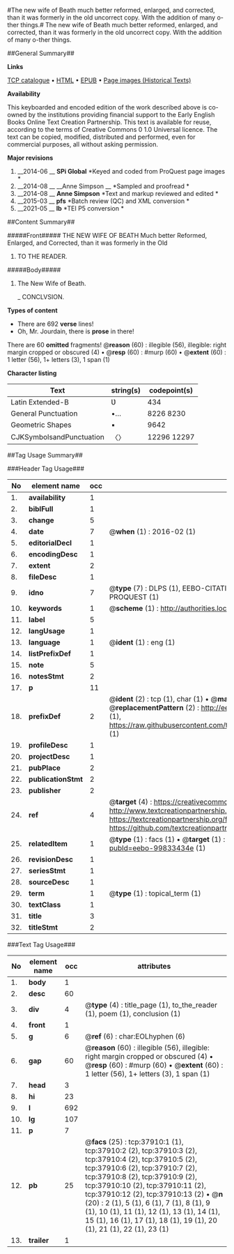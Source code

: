 #The new wife of Beath much better reformed, enlarged, and corrected, than it was formerly in the old uncorrect copy. With the addition of many o-ther things.#
The new wife of Beath much better reformed, enlarged, and corrected, than it was formerly in the old uncorrect copy. With the addition of many o-ther things.

##General Summary##

**Links**

[TCP catalogue](http://www.ota.ox.ac.uk/tcp/)  • 
[HTML](http://tei.it.ox.ac.uk/tcp/Texts-HTML/free/A53/A53006.html)  • 
[EPUB](http://tei.it.ox.ac.uk/tcp/Texts-EPUB/free/A53/A53006.epub) • 
[Page images (Historical Texts)](https://historicaltexts.jisc.ac.uk/eebo-99833434e)

**Availability**

This keyboarded and encoded edition of the work described above is co-owned by the
    institutions providing financial support to the Early English Books Online Text Creation
    Partnership. This text is available for reuse, according to the terms of  Creative Commons 0 1.0 Universal
    licence. The text can be copied, modified, distributed and performed, even for commercial
    purposes, all without asking permission.

**Major revisions**

1. __2014-06 __ __SPi Global__ *Keyed and coded from ProQuest page images *
1. __2014-08 __ __Anne Simpson __ *Sampled and proofread *
1. __2014-08 __ __Anne Simpson__ *Text and markup reviewed and edited *
1. __2015-03 __ __pfs__ *Batch review (QC) and XML conversion *
1. __2021-05 __ __lb__ *TEI P5 conversion *

##Content Summary##

#####Front#####
THE NEW WIFE OF BEATH Much better Reformed, Enlarged, and Corrected, than it was formerly in the Old
1. TO THE READER.

#####Body#####

1. The New Wife of Beath.

    _ CONCLVSION.

**Types of content**

  * There are 692 **verse** lines!
  * Oh, Mr. Jourdain, there is **prose** in there!

There are 60 **omitted** fragments! 
 @__reason__ (60) : illegible (56), illegible: right margin cropped or obscured (4)  •  @__resp__ (60) : #murp (60)  •  @__extent__ (60) : 1 letter (56), 1+ letters (3), 1 span (1)

**Character listing**


|Text|string(s)|codepoint(s)|
|---|---|---|
|Latin Extended-B|Ʋ|434|
|General Punctuation|•…|8226 8230|
|Geometric Shapes|▪|9642|
|CJKSymbolsandPunctuation|〈〉|12296 12297|

##Tag Usage Summary##

###Header Tag Usage###

|No|element name|occ|attributes|
|---|---|---|---|
|1.|__availability__|1||
|2.|__biblFull__|1||
|3.|__change__|5||
|4.|__date__|7| @__when__ (1) : 2016-02 (1)|
|5.|__editorialDecl__|1||
|6.|__encodingDesc__|1||
|7.|__extent__|2||
|8.|__fileDesc__|1||
|9.|__idno__|7| @__type__ (7) : DLPS (1), EEBO-CITATION (1), VID (1), EEBO-PROQUEST (1), STC (2), PROQUEST (1)|
|10.|__keywords__|1| @__scheme__ (1) : http://authorities.loc.gov/ (1)|
|11.|__label__|5||
|12.|__langUsage__|1||
|13.|__language__|1| @__ident__ (1) : eng (1)|
|14.|__listPrefixDef__|1||
|15.|__note__|5||
|16.|__notesStmt__|2||
|17.|__p__|11||
|18.|__prefixDef__|2| @__ident__ (2) : tcp (1), char (1)  •  @__matchPattern__ (2) : ([0-9\-]+):([0-9IVX]+) (1), (.+) (1)  •  @__replacementPattern__ (2) : http://eebo.chadwyck.com/downloadtiff?vid=$1&page=$2 (1), https://raw.githubusercontent.com/textcreationpartnership/Texts/master/tcpchars.xml#$1 (1)|
|19.|__profileDesc__|1||
|20.|__projectDesc__|1||
|21.|__pubPlace__|2||
|22.|__publicationStmt__|2||
|23.|__publisher__|2||
|24.|__ref__|4| @__target__ (4) : https://creativecommons.org/publicdomain/zero/1.0/ (1), http://www.textcreationpartnership.org/docs/. (1), https://textcreationpartnership.org/faq/#faq05 (1), https://github.com/textcreationpartnership (1)|
|25.|__relatedItem__|1| @__type__ (1) : facs (1)  •  @__target__ (1) : https://data.historicaltexts.jisc.ac.uk/view?pubId=eebo-99833434e (1)|
|26.|__revisionDesc__|1||
|27.|__seriesStmt__|1||
|28.|__sourceDesc__|1||
|29.|__term__|1| @__type__ (1) : topical_term (1)|
|30.|__textClass__|1||
|31.|__title__|3||
|32.|__titleStmt__|2||


###Text Tag Usage###

|No|element name|occ|attributes|
|---|---|---|---|
|1.|__body__|1||
|2.|__desc__|60||
|3.|__div__|4| @__type__ (4) : title_page (1), to_the_reader (1), poem (1), conclusion (1)|
|4.|__front__|1||
|5.|__g__|6| @__ref__ (6) : char:EOLhyphen (6)|
|6.|__gap__|60| @__reason__ (60) : illegible (56), illegible: right margin cropped or obscured (4)  •  @__resp__ (60) : #murp (60)  •  @__extent__ (60) : 1 letter (56), 1+ letters (3), 1 span (1)|
|7.|__head__|3||
|8.|__hi__|23||
|9.|__l__|692||
|10.|__lg__|107||
|11.|__p__|7||
|12.|__pb__|25| @__facs__ (25) : tcp:37910:1 (1), tcp:37910:2 (2), tcp:37910:3 (2), tcp:37910:4 (2), tcp:37910:5 (2), tcp:37910:6 (2), tcp:37910:7 (2), tcp:37910:8 (2), tcp:37910:9 (2), tcp:37910:10 (2), tcp:37910:11 (2), tcp:37910:12 (2), tcp:37910:13 (2)  •  @__n__ (20) : 2 (1), 5 (1), 6 (1), 7 (1), 8 (1), 9 (1), 10 (1), 11 (1), 12 (1), 13 (1), 14 (1), 15 (1), 16 (1), 17 (1), 18 (1), 19 (1), 20 (1), 21 (1), 22 (1), 23 (1)|
|13.|__trailer__|1||
